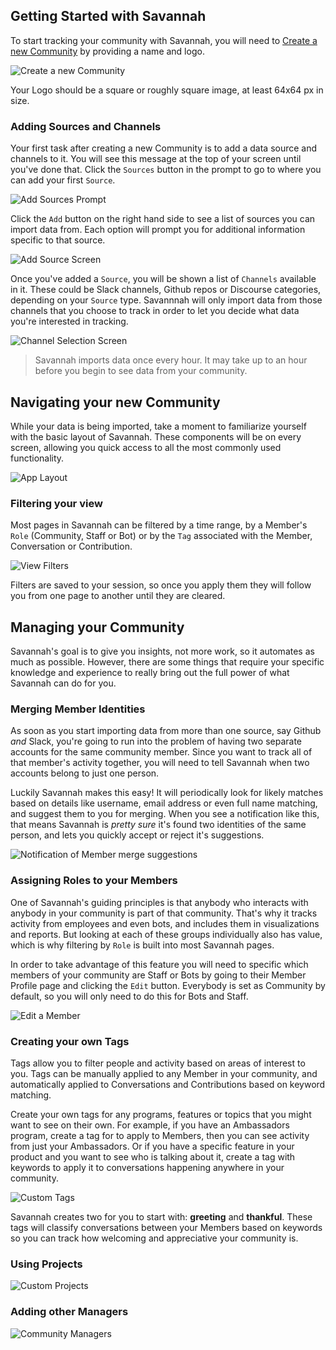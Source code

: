## Getting Started with Savannah

To start tracking your community with Savannah, you will need to [Create a new Community](https://savannahhq.com/community/new) by providing a name and logo.

![Create a new Community](./CreateCommunityForm.png)

Your Logo should be a square or roughly square image, at least 64x64 px in size.

### Adding Sources and Channels

Your first task after creating a new Community is to add a data source and channels to it. You will see this message at the top of your screen until you've done that. Click the `Sources` button in the prompt to go to where you can add your first `Source`.

![Add Sources Prompt](./AddSourcesPrompt.png)

Click the `Add` button on the right hand side to see a list of sources you can import data from. Each option will prompt you for additional information specific to that source.

![Add Source Screen](./AddSource.png)

Once you've added a `Source`, you will be shown a list of `Channels` available in it. These could be Slack channels, Github repos or Discourse categories, depending on your `Source` type. Savannnah will only import data from those channels that you choose to track in order to let you decide what data you're interested in tracking.

![Channel Selection Screen](./ChannelSelect.png)

> Savannah imports data once every hour. It may take up to an hour before you begin to see data from your community.

## Navigating your new Community

While your data is being imported, take a moment to familiarize yourself with the basic layout of Savannah. These components will be on every screen, allowing you quick access to all the most commonly used functionality.

![App Layout](./Layout.png)

### Filtering your view

Most pages in Savannah can be filtered by a time range, by a Member's `Role` (Community, Staff or Bot) or by the `Tag` associated with the Member, Conversation or Contribution.

![View Filters](./FilterButtons.png)

Filters are saved to your session, so once you apply them they will follow you from one page to another until they are cleared.

## Managing your Community

Savannah's goal is to give you insights, not more work, so it automates as much as possible.
However, there are some things that require your specific knowledge and experience to really bring out the full power of what Savannah can do for you.

### Merging Member Identities

As soon as you start importing data from more than one source, say Github *and* Slack, you're going to run into the problem of having two separate accounts for the same community member. Since you want to track all of that member's activity together, you will need to tell Savannah when two accounts belong to just one person.

Luckily Savannah makes this easy! It will periodically look for likely matches based on details like username, email address or even full name matching, and suggest them to you for merging. When you see a notification like this, that means Savannah is *pretty sure* it's found two identities of the same person, and lets you quickly accept or reject it's suggestions.

![Notification of Member merge suggestions](./MergeSuggestionNotification.png)

### Assigning Roles to your Members

One of Savannah's guiding principles is that anybody who interacts with anybody in your community is part of that community. That's why it tracks activity from employees and even bots, and includes them in visualizations and reports. But looking at each of these groups individually also has value, which is why filtering by `Role` is built into most Savannah pages.

In order to take advantage of this feature you will need to specific which members of your community are Staff or Bots by going to their Member Profile page and clicking the `Edit` button. Everybody is set as Community by default, so you will only need to do this for Bots and Staff.

![Edit a Member](./EditMemberForm.png)

### Creating your own Tags

Tags allow you to filter people and activity based on areas of interest to you.  Tags can be manually applied to any Member in your community, and automatically applied to Conversations and Contributions based on keyword matching.

Create your own tags for any programs, features or topics that you might want to see on their own. For example, if you have an Ambassadors program, create a tag for to apply to Members, then you can see activity from just your Ambassadors. Or if you have a specific feature in your product and you want to see who is talking about it, create a tag with keywords to apply it to conversations happening anywhere in your community. 

![Custom Tags](./TagsList.png)

Savannah creates two for you to start with: **greeting** and **thankful**. These tags will classify conversations between your Members based on keywords so you can track how welcoming and appreciative your community is.

### Using Projects

![Custom Projects](./CustomProject.png)

### Adding other Managers

![Community Managers](./ManagersList.png)